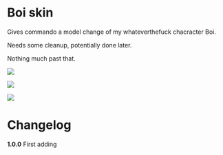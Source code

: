 # Boi skin #

Gives commando a model change of my whateverthefuck chacracter Boi.


Needs some cleanup, potentially done later.

Nothing much past that.

![](https://cdn.discordapp.com/attachments/992577962941620355/1009421891506802798/This_is_fine.png)

![](https://cdn.discordapp.com/attachments/992577962941620355/1009421906388193360/Boi_is_dead.png)

![](https://cdn.discordapp.com/attachments/992577962941620355/1009421909085139014/Hide_The_pain.png)

# Changelog
**1.0.0**
First adding

